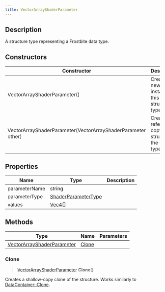 ```yaml
---
title: VectorArrayShaderParameter
---
```

## Description

A structure type representing a Frostbite data type.

## Constructors

| Constructor                                                  | Description                                              |
| ------------------------------------------------------------ | -------------------------------------------------------- |
| VectorArrayShaderParameter()                                 | Create a new instance of this structure type.            |
| VectorArrayShaderParameter(VectorArrayShaderParameter other) | Create a reference copy of a structure of the same type. |

## Properties

| Name          | Type                                       | Description |
| ------------- | ------------------------------------------ | ----------- |
| parameterName | string                                     |             |
| parameterType | [ShaderParameterType](ShaderParameterType) |             |
| values        | [Vec4](/vext/ref/shared/class/Vec4)\[\]      |             |

## Methods

| Type                                                     | Name            | Parameters |
| -------------------------------------------------------- | --------------- | ---------- |
| [VectorArrayShaderParameter](VectorArrayShaderParameter) | [Clone](#clone) |            |

### Clone

> [VectorArrayShaderParameter](VectorArrayShaderParameter) **Clone**()

Creates a shallow-copy clone of the structure. Works similarly to [DataContainer::Clone](/vext/ref/shared/class/datacontainer#clone).
